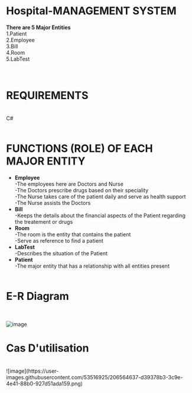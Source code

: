 # Hospital-MANAGEMENT SYSTEM
__There are 5 Major Entities__<br>
1.Patient<br>
2.Employee<br>
3.Bill<br>
4.Room<br>
5.LabTest
<br><br>
<br>
# REQUIREMENTS
 <br>C#
 <br><br>
# FUNCTIONS (ROLE) OF EACH MAJOR ENTITY<br>
* **Employee**<br>
-The employees here are Doctors and Nurse<br>
-The Doctors prescribe drugs based on their speciality <br>
-The Nurse takes care of the patient daily and serve as health support<br>
-The Nurse assists the Doctors <br>
* **Bill**<br>
-Keeps the details about the financial aspects of the Patient regarding the treatement or drugs<br>
* **Room**<br>
-The room is the entity that contains the patient<br>
-Serve as reference to find a patient<br>
* **LabTest**<br>
-Describes the situation of the Patient<br>
* **Patient**<br>
-The major entity that has a relationship with all entities present<br><br>
# E-R Diagram
<br>

![image](https://user-images.githubusercontent.com/53516925/206005736-a000e99e-7b9f-4719-a2e1-0a7390b3d635.png)

# Cas D'utilisation
<br>
![image](https://user-images.githubusercontent.com/53516925/206564637-d39378b3-3c9e-4e41-88b0-927d51ada159.png)

